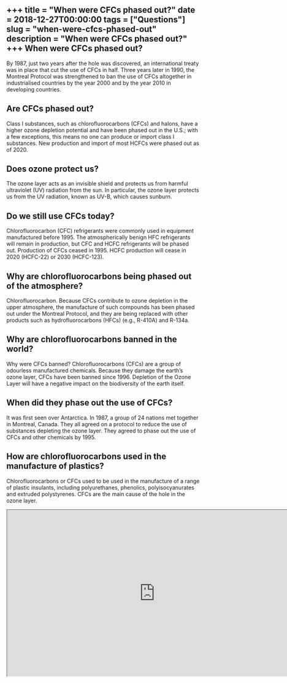 +++
title = "When were CFCs phased out?"
date = 2018-12-27T00:00:00
tags = ["Questions"]
slug = "when-were-cfcs-phased-out"
description = "When were CFCs phased out?"
+++
When were CFCs phased out?
--------------------------

By 1987, just two years after the hole was discovered, an international treaty was in place that cut the use of CFCs in half. Three years later in 1990, the Montreal Protocol was strengthened to ban the use of CFCs altogether in industrialised countries by the year 2000 and by the year 2010 in developing countries.

Are CFCs phased out?
--------------------

Class I substances, such as chlorofluorocarbons (CFCs) and halons, have a higher ozone depletion potential and have been phased out in the U.S.; with a few exceptions, this means no one can produce or import class I substances. New production and import of most HCFCs were phased out as of 2020.

Does ozone protect us?
----------------------

The ozone layer acts as an invisible shield and protects us from harmful ultraviolet (UV) radiation from the sun. In particular, the ozone layer protects us from the UV radiation, known as UV-B, which causes sunburn.

Do we still use CFCs today?
---------------------------

Chlorofluorocarbon (CFC) refrigerants were commonly used in equipment manufactured before 1995. The atmospherically benign HFC refrigerants will remain in production, but CFC and HCFC refrigerants will be phased out. Production of CFCs ceased in 1995. HCFC production will cease in 2020 (HCFC-22) or 2030 (HCFC-123).

Why are chlorofluorocarbons being phased out of the atmosphere?
---------------------------------------------------------------

Chlorofluorocarbon. Because CFCs contribute to ozone depletion in the upper atmosphere, the manufacture of such compounds has been phased out under the Montreal Protocol, and they are being replaced with other products such as hydrofluorocarbons (HFCs) (e.g., R-410A) and R-134a.

Why are chlorofluorocarbons banned in the world?
------------------------------------------------

Why were CFCs banned? Chlorofluorocarbons (CFCs) are a group of odourless manufactured chemicals. Because they damage the earth’s ozone layer, CFCs have been banned since 1996. Depletion of the Ozone Layer will have a negative impact on the biodiversity of the earth itself.

When did they phase out the use of CFCs?
----------------------------------------

It was first seen over Antarctica. In 1987, a group of 24 nations met together in Montreal, Canada. They all agreed on a protocol to reduce the use of substances depleting the ozone layer. They agreed to phase out the use of CFCs and other chemicals by 1995.

How are chlorofluorocarbons used in the manufacture of plastics?
----------------------------------------------------------------

Chlorofluorocarbons or CFCs used to be used in the manufacture of a range of plastic insulants, including polyurethanes, phenolics, polyisocyanurates and extruded polystyrenes. CFCs are the main cause of the hole in the ozone layer.

<iframe allow="accelerometer; autoplay; clipboard-write; encrypted-media; gyroscope; picture-in-picture" allowfullscreen="" class="__youtube_prefs__  epyt-is-override  no-lazyload" data-no-lazy="1" data-origheight="433" data-origwidth="770" data-skipgform_ajax_framebjll="" height="433" id="_ytid_26300" loading="lazy" src="https://www.youtube.com/embed/VNW3Y1_km7Y?enablejsapi=1&autoplay=0&cc_load_policy=0&cc_lang_pref=&iv_load_policy=1&loop=0&modestbranding=0&rel=1&fs=1&playsinline=0&autohide=2&theme=dark&color=red&controls=1&" title="YouTube player" width="770"></iframe>